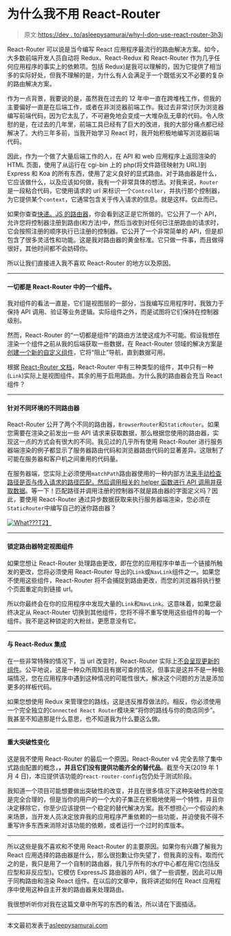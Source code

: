 # 为什么我不用 React-Router

> 原文:[https://dev . to/asleepysamurai/why-I-don-use-react-router-3h3j](https://dev.to/asleepysamurai/why-i-dont-use-react-router-3h3j)

React-Router 可以说是当今编写 React 应用程序最流行的路由解决方案。如今，大多数前端开发人员自动将 Redux、React-Redux 和 React-Router 作为几乎任何应用程序的事实上的依赖项。包括 Redux)是我可以理解的，因为它提供了相当多的实际好处，但我不理解的是，为什么有人会满足于一个既低劣又不必要的复杂的路由解决方案。

作为一点背景，我要说的是，虽然我在过去的 12 年中一直在跨堆栈工作，但我的主要偏好一直是在后端工作，或者在非浏览器前端工作。我过去非常讨厌为浏览器编写前端代码，因为它太乱了，不可避免地会变成一大堆杂乱无章的代码。令人欣慰的是，在过去的几年里，前端工具已经有了巨大的改进，我的大部分痛点都已经解决了。大约三年多前，当我开始学习 React 时，我开始积极地编写浏览器前端代码。

因此，作为一个做了大量后端工作的人，在 API 和 web 应用程序上返回渲染的 HTML 页面，使用了从运行在 cgi-bin 上的 php(将文件路径映射为 URL)到 Express 和 Koa 的所有东西，使用了定义良好的显式路由。对于路由器是什么，它应该做什么，以及应该如何做，我有一个非常具体的想法。对我来说，`Router`是一段粘合代码，它使用请求的 url 来标识一个`Controller`，并执行那个控制器，为它提供某个`context`，它通常包含关于传入请求的信息。就是这样。仅此而已。

如果你查查[快递。JS 的路由器](https://expressjs.com/en/api.html#router)，你会看到这正是它所做的。它公开了一个 API，允许您将控制器注册到路由(和方法)中，然后当收到对任何已注册路由的请求时，它会按照注册的顺序执行已注册的控制器。它公开了一个非常简单的 API，但是却包含了很多灵活性和功能。这是我对路由器的黄金标准。它只做一件事，而且做得很好，其他时间都不会妨碍你。

所以让我们直接进入我不喜欢 React-Router 的地方以及原因。

* * *

#### [](#everything-is-a-component-in-reactrouter)一切都是 React-Router 中的一个组件。

我对组件的看法一直是，它们是视图层的一部分，当我编写应用程序时，我致力于保持 API 调用、验证等业务逻辑。实际组件之外，而是试图将它们保持在控制器级别。

然而，React-Router 的“一切都是组件”的路由方法使这成为不可能。假设我想在渲染一个组件之前从我的后端获取一些数据，在 React-Router 领域的解决方案是[创建一个新的自定义组件](https://github.com/ReactTraining/react-router/issues/4407)，它将“阻止”导航，直到数据可用。

根据 [React-Router 文档](https://reacttraining.com/react-router/web/guides/basic-components)，React-Router 中有三种类型的组件，其中只有一种(`Link`)实际上是视图组件。其余的用于启用路由。为什么我的路由器会充当 React 组件？

* * *

#### [](#different-routers-for-different-environments)针对不同环境的不同路由器

React-Router 公开了两个不同的路由器，`BrowserRouter`和`StaticRouter`。如果您需要在渲染之前发出一些 API 请求来获取数据，那么根据您使用的路由器，实现这一点的方式会有很大的不同。我见过的几乎所有使用 React-Router 进行服务器端渲染的例子都显示了服务器路由代码和浏览器路由代码的显著差异。这限制了可能在服务器和客户机之间重用的代码量。

在服务器端，您实际上必须使用`matchPath`路由器使用的一种内部方法[来手动检查路径是否与传入请求的路径匹配，然后调用相关的 helper 函数进行 API 调用并获取数据](https://alligator.io/react/react-router-ssr/)。等一下！匹配路径并调用注册的控制器不就是路由器的字面定义吗？因此，要使用 React-Router 通过异步数据获取来执行服务器端渲染，您必须在`StaticRouter`中编写自己的迷你路由器？

[![What???](../Images/41851f581018fcb6d232f7e5fd519075.png)T2】](https://res.cloudinary.com/practicaldev/image/fetch/s--tbP1s2yM--/c_limit%2Cf_auto%2Cfl_progressive%2Cq_auto%2Cw_880/https://i.imgflip.com/qiev6.jpg)

* * *

#### [](#lockin-to-router-specific-view-components)锁定路由器特定视图组件

如果您想让 React-Router 处理路由更改，即在您的应用程序中单击一个链接所触发的更改，您将必须使用 React-Router 导出的`Link`或`NavLink`组件之一。如果您不使用这些组件，React-Router 将不会捕捉到路由更改，而您的浏览器将执行整个页面重定向到链接 url。

所以你最终会在你的应用程序中发现大量的`Link`和`NavLink`。这意味着，如果您最终决定从 React-Router 切换到其他组件，您将不得不重写使用这些组件的每一个组件。我不是这种锁定的大粉丝，更愿意没有它。

* * *

#### [](#integration-with-reactredux)与 React-Redux 集成

在一些非常特殊的情况下，当 url 改变时，React-Router 实际上[不会呈现更新的组件](https://reacttraining.com/react-router/web/guides/redux-integration)。公平地说，这是一种众所周知且有据可查的情况，但事实是这并不是一种极端情况，您在应用程序中遇到这种情况的可能性很大。解决这个问题的方法是添加更多的样板代码。

如果您想使用 Redux 来管理您的路线，这是违反推荐做法的。相反，你必须使用一个完全独立的`Connected React Router`模块来“将你的路线与你的商店同步”。我甚至不知道那是什么意思，也不知道我为什么要这么做。

* * *

#### [](#major-breaking-changes)重大突破性变化

这是我不使用 React-Router 的最后一个原因。React-Router v4 完全去除了集中式路由配置的概念，**，并且它们没有提供功能齐全的替代品**。截至今天(2019 年 1 月 4 日)，本应提供该功能的`react-router-config`包仍处于测试阶段。

我知道一个项目可能想要做出突破性的改变，并且在很多情况下这种突破性的改变是完全合理的，但是当你的用户的一个大的子集正在积极地使用一个特性，并且你决定移除它，你至少应该提供一个稳定的替代解决方案。我不想担心一个假设的未来场景，当开发人员决定放弃我的应用程序严重依赖的一些功能，并迫使我不得不重写许多东西来消除对该功能的依赖，或者运行一个过时的库版本。

* * *

所以这些是我不喜欢和不使用 React-Router 的主要原因。如果你有兴趣了解我为 React 应用选择的路由器是什么，那么很抱歉让你失望了，但我真的没有。取而代之的是，我只是用了一个自制的路由器，我几乎所有的水疗中心都在用它(包括反应型和非反应型)。它模仿 ExpressJS 路由器的 API，做了一些调整，因此可以用于同构路由和渲染 React 组件。在以后的文章中，我将讲述如何在 React 应用程序中使用这种自主开发的路由器来处理路由。

我很想听听你对我在这篇文章中所写的东西的看法，所以请在下面插话。

* * *

本文最初发表于[asleepysamurai.com](https://asleepysamurai.com/articles/why-i-dont-use-react-router?ref=dev.to)